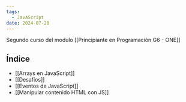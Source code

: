```yaml
---
tags:
  - JavaScript
date: 2024-07-20
---
```

Segundo curso del modulo [[Principiante en Programación G6 - ONE]] 
## Índice
- [[Arrays en JavaScript]]
- [[Desafíos]]
- [[Eventos de JavaScript]]
- [[Manipular contenido HTML con JS]]
